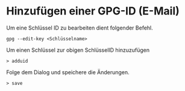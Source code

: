 # Hinzufügen einer GPG-ID (E-Mail)

Um eine Schlüssel ID zu bearbeiten dient folgender Befehl.

```
gpg --edit-key <Schlüsselname>
```

Um einen Schlüssel zur obigen SchlüsselID hinzuzufügen

```
> adduid
```

Folge dem Dialog und speichere die Änderungen.

```
> save
```
